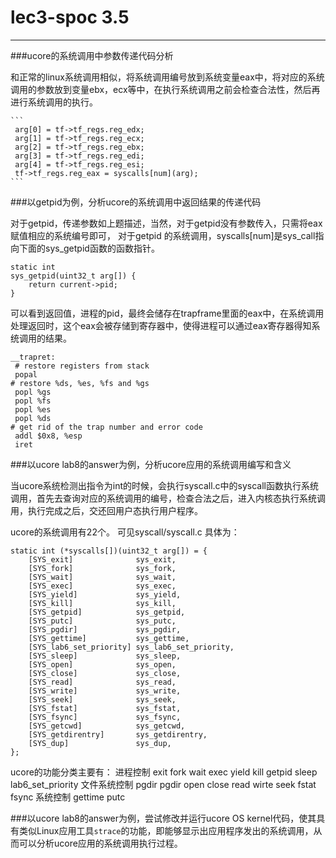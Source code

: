 # lec3-spoc 3.5
---

###ucore的系统调用中参数传递代码分析

和正常的linux系统调用相似，将系统调用编号放到系统变量eax中，将对应的系统调用的参数放到变量ebx，ecx等中，在执行系统调用之前会检查合法性，然后再进行系统调用的执行。

	```
	 arg[0] = tf->tf_regs.reg_edx;
     arg[1] = tf->tf_regs.reg_ecx;
     arg[2] = tf->tf_regs.reg_ebx;
     arg[3] = tf->tf_regs.reg_edi;
     arg[4] = tf->tf_regs.reg_esi;
     tf->tf_regs.reg_eax = syscalls[num](arg);
    ```
    
###以getpid为例，分析ucore的系统调用中返回结果的传递代码

对于getpid，传递参数如上题描述，当然，对于getpid没有参数传入，只需将eax赋值相应的系统编号即可，
对于getpid 的系统调用，syscalls[num]是sys_call指向下面的sys_getpid函数的函数指针。

```
static int
sys_getpid(uint32_t arg[]) {
    return current->pid;
}
```
可以看到返回值，进程的pid，最终会储存在trapframe里面的eax中，在系统调用处理返回时，这个eax会被存储到寄存器中，使得进程可以通过eax寄存器得知系统调用的结果。

```
__trapret:
 # restore registers from stack
 popal
# restore %ds, %es, %fs and %gs
 popl %gs
 popl %fs
 popl %es
 popl %ds
# get rid of the trap number and error code
 addl $0x8, %esp
 iret
 ```

###以ucore lab8的answer为例，分析ucore应用的系统调用编写和含义

当ucore系统检测出指令为int的时候，会执行syscall.c中的syscall函数执行系统调用，首先去查询对应的系统调用的编号，检查合法之后，进入内核态执行系统调用，执行完成之后，交还回用户态执行用户程序。

ucore的系统调用有22个。 可见syscall/syscall.c
具体为：
```
static int (*syscalls[])(uint32_t arg[]) = {
    [SYS_exit]              sys_exit,
    [SYS_fork]              sys_fork,
    [SYS_wait]              sys_wait,
    [SYS_exec]              sys_exec,
    [SYS_yield]             sys_yield,
    [SYS_kill]              sys_kill,
    [SYS_getpid]            sys_getpid,
    [SYS_putc]              sys_putc,
    [SYS_pgdir]             sys_pgdir,
    [SYS_gettime]           sys_gettime,
    [SYS_lab6_set_priority] sys_lab6_set_priority,
    [SYS_sleep]             sys_sleep,
    [SYS_open]              sys_open,
    [SYS_close]             sys_close,
    [SYS_read]              sys_read,
    [SYS_write]             sys_write,
    [SYS_seek]              sys_seek,
    [SYS_fstat]             sys_fstat,
    [SYS_fsync]             sys_fsync,
    [SYS_getcwd]            sys_getcwd,
    [SYS_getdirentry]       sys_getdirentry,
    [SYS_dup]               sys_dup,
};
```
ucore的功能分类主要有：
进程控制 exit fork wait exec yield kill getpid sleep lab6_set_priority 
文件系统控制 pgdir pgdir open close read wirte seek fstat fsync 
系统控制 gettime putc

###以ucore lab8的answer为例，尝试修改并运行ucore OS kernel代码，使其具有类似Linux应用工具`strace`的功能，即能够显示出应用程序发出的系统调用，从而可以分析ucore应用的系统调用执行过程。